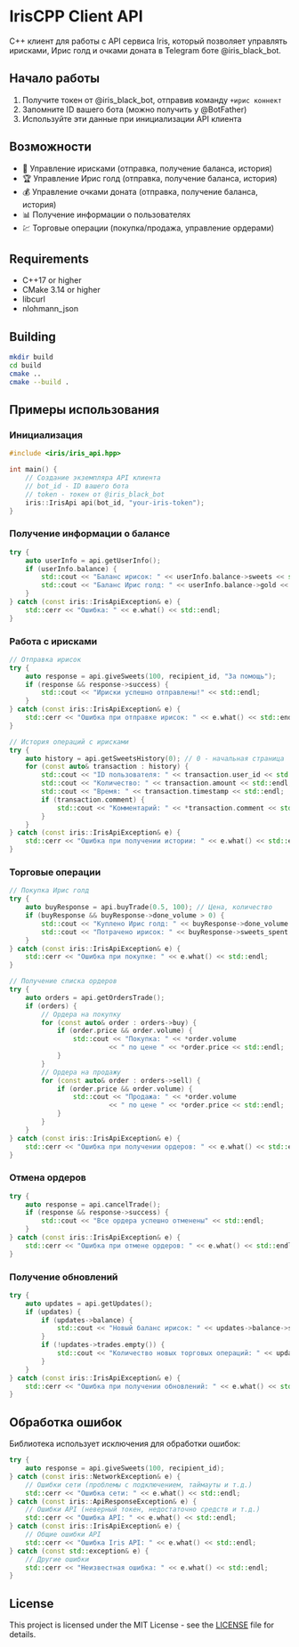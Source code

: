 # IrisCPP Client API

C++ клиент для работы с API сервиса Iris, который позволяет управлять ирисками, Ирис голд и очками доната в Telegram боте @iris_black_bot.

## Начало работы

1. Получите токен от @iris_black_bot, отправив команду `+ирис коннект`
2. Запомните ID вашего бота (можно получить у @BotFather)
3. Используйте эти данные при инициализации API клиента

## Возможности

- 🍬 Управление ирисками (отправка, получение баланса, история)
- 🏆 Управление Ирис голд (отправка, получение баланса, история)
- 💰 Управление очками доната (отправка, получение баланса, история)
- 📊 Получение информации о пользователях
- 💹 Торговые операции (покупка/продажа, управление ордерами)

## Requirements

- C++17 or higher
- CMake 3.14 or higher
- libcurl
- nlohmann_json

## Building

```bash
mkdir build
cd build
cmake ..
cmake --build .
```

## Примеры использования

### Инициализация

```cpp
#include <iris/iris_api.hpp>

int main() {
    // Создание экземпляра API клиента
    // bot_id - ID вашего бота
    // token - токен от @iris_black_bot
    iris::IrisApi api(bot_id, "your-iris-token");
}
```

### Получение информации о балансе

```cpp
try {
    auto userInfo = api.getUserInfo();
    if (userInfo.balance) {
        std::cout << "Баланс ирисок: " << userInfo.balance->sweets << std::endl;
        std::cout << "Баланс Ирис голд: " << userInfo.balance->gold << std::endl;
    }
} catch (const iris::IrisApiException& e) {
    std::cerr << "Ошибка: " << e.what() << std::endl;
}
```

### Работа с ирисками

```cpp
// Отправка ирисок
try {
    auto response = api.giveSweets(100, recipient_id, "За помощь");
    if (response && response->success) {
        std::cout << "Ириски успешно отправлены!" << std::endl;
    }
} catch (const iris::IrisApiException& e) {
    std::cerr << "Ошибка при отправке ирисок: " << e.what() << std::endl;
}

// История операций с ирисками
try {
    auto history = api.getSweetsHistory(0); // 0 - начальная страница
    for (const auto& transaction : history) {
        std::cout << "ID пользователя: " << transaction.user_id << std::endl;
        std::cout << "Количество: " << transaction.amount << std::endl;
        std::cout << "Время: " << transaction.timestamp << std::endl;
        if (transaction.comment) {
            std::cout << "Комментарий: " << *transaction.comment << std::endl;
        }
    }
} catch (const iris::IrisApiException& e) {
    std::cerr << "Ошибка при получении истории: " << e.what() << std::endl;
}
```

### Торговые операции

```cpp
// Покупка Ирис голд
try {
    auto buyResponse = api.buyTrade(0.5, 100); // Цена, количество
    if (buyResponse && buyResponse->done_volume > 0) {
        std::cout << "Куплено Ирис голд: " << buyResponse->done_volume << std::endl;
        std::cout << "Потрачено ирисок: " << buyResponse->sweets_spent << std::endl;
    }
} catch (const iris::IrisApiException& e) {
    std::cerr << "Ошибка при покупке: " << e.what() << std::endl;
}

// Получение списка ордеров
try {
    auto orders = api.getOrdersTrade();
    if (orders) {
        // Ордера на покупку
        for (const auto& order : orders->buy) {
            if (order.price && order.volume) {
                std::cout << "Покупка: " << *order.volume 
                         << " по цене " << *order.price << std::endl;
            }
        }
        // Ордера на продажу
        for (const auto& order : orders->sell) {
            if (order.price && order.volume) {
                std::cout << "Продажа: " << *order.volume 
                         << " по цене " << *order.price << std::endl;
            }
        }
    }
} catch (const iris::IrisApiException& e) {
    std::cerr << "Ошибка при получении ордеров: " << e.what() << std::endl;
}
```

### Отмена ордеров

```cpp
try {
    auto response = api.cancelTrade();
    if (response && response->success) {
        std::cout << "Все ордера успешно отменены" << std::endl;
    }
} catch (const iris::IrisApiException& e) {
    std::cerr << "Ошибка при отмене ордеров: " << e.what() << std::endl;
}
```

### Получение обновлений

```cpp
try {
    auto updates = api.getUpdates();
    if (updates) {
        if (updates->balance) {
            std::cout << "Новый баланс ирисок: " << updates->balance->sweets << std::endl;
        }
        if (!updates->trades.empty()) {
            std::cout << "Количество новых торговых операций: " << updates->trades.size() << std::endl;
        }
    }
} catch (const iris::IrisApiException& e) {
    std::cerr << "Ошибка при получении обновлений: " << e.what() << std::endl;
}
```

## Обработка ошибок

Библиотека использует исключения для обработки ошибок:

```cpp
try {
    auto response = api.giveSweets(100, recipient_id);
} catch (const iris::NetworkException& e) {
    // Ошибки сети (проблемы с подключением, таймауты и т.д.)
    std::cerr << "Ошибка сети: " << e.what() << std::endl;
} catch (const iris::ApiResponseException& e) {
    // Ошибки API (неверный токен, недостаточно средств и т.д.)
    std::cerr << "Ошибка API: " << e.what() << std::endl;
} catch (const iris::IrisApiException& e) {
    // Общие ошибки API
    std::cerr << "Ошибка Iris API: " << e.what() << std::endl;
} catch (const std::exception& e) {
    // Другие ошибки
    std::cerr << "Неизвестная ошибка: " << e.what() << std::endl;
}
```

## License

This project is licensed under the MIT License - see the [LICENSE](LICENSE) file for details.

